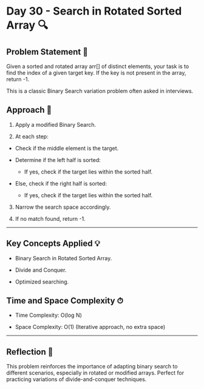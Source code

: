 # Day 30 - Search in Rotated Sorted Array 🔍

## Problem Statement 📄
Given a sorted and rotated array arr[] of distinct elements, your task is to find the index of a given target key.
If the key is not present in the array, return -1.

This is a classic Binary Search variation problem often asked in interviews.

## Approach 🚀
1. Apply a modified Binary Search.

2. At each step:

- Check if the middle element is the target.

- Determine if the left half is sorted:

    - If yes, check if the target lies within the sorted half.

- Else, check if the right half is sorted:

    - If yes, check if the target lies within the sorted half.

3. Narrow the search space accordingly.

4. If no match found, return -1.

---

## Key Concepts Applied 💡
- Binary Search in Rotated Sorted Array.

- Divide and Conquer.

- Optimized searching.

## Time and Space Complexity ⏱
- Time Complexity: O(log N)

- Space Complexity: O(1) (Iterative approach, no extra space)

---

## Reflection 💭
This problem reinforces the importance of adapting binary search to different scenarios, especially in rotated or modified arrays.
Perfect for practicing variations of divide-and-conquer techniques.
